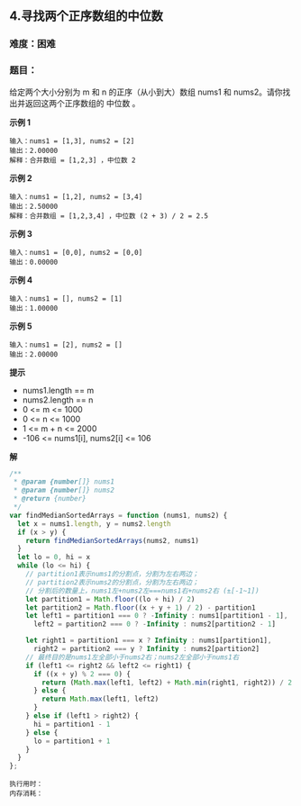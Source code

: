 ## 4.寻找两个正序数组的中位数
### 难度：困难  

### 题目：  
给定两个大小分别为 m 和 n 的正序（从小到大）数组 nums1 和 nums2。请你找出并返回这两个正序数组的 中位数 。


**示例 1**

```
输入：nums1 = [1,3], nums2 = [2]
输出：2.00000
解释：合并数组 = [1,2,3] ，中位数 2
```
**示例 2**

```
输入：nums1 = [1,2], nums2 = [3,4]
输出：2.50000
解释：合并数组 = [1,2,3,4] ，中位数 (2 + 3) / 2 = 2.5
```
**示例 3**

```
输入：nums1 = [0,0], nums2 = [0,0]
输出：0.00000
```
**示例 4**

```
输入：nums1 = [], nums2 = [1]
输出：1.00000
```
**示例 5**

```
输入：nums1 = [2], nums2 = []
输出：2.00000
```

**提示**
+ nums1.length == m
+ nums2.length == n
+ 0 <= m <= 1000
+ 0 <= n <= 1000
+ 1 <= m + n <= 2000
+ -106 <= nums1[i], nums2[i] <= 106

**解**
```js
/**
 * @param {number[]} nums1
 * @param {number[]} nums2
 * @return {number}
 */
var findMedianSortedArrays = function (nums1, nums2) {
  let x = nums1.length, y = nums2.length
  if (x > y) {
    return findMedianSortedArrays(nums2, nums1)
  }
  let lo = 0, hi = x
  while (lo <= hi) {
    // partition1表示nums1的分割点，分割为左右两边；
    // partition2表示nums2的分割点，分割为左右两边；
    // 分割后的数量上，nums1左+nums2左===nums1右+nums2右 (±[-1~1])
    let partition1 = Math.floor((lo + hi) / 2)
    let partition2 = Math.floor((x + y + 1) / 2) - partition1
    let left1 = partition1 === 0 ? -Infinity : nums1[partition1 - 1],
      left2 = partition2 === 0 ? -Infinity : nums2[partition2 - 1]

    let right1 = partition1 === x ? Infinity : nums1[partition1],
      right2 = partition2 === y ? Infinity : nums2[partition2]
    // 最终目的是nums1左全部小于nums2右；nums2左全部小于nums1右
    if (left1 <= right2 && left2 <= right1) {
      if ((x + y) % 2 === 0) {
        return (Math.max(left1, left2) + Math.min(right1, right2)) / 2
      } else {
        return Math.max(left1, left2)
      }
    } else if (left1 > right2) {
      hi = partition1 - 1
    } else {
      lo = partition1 + 1
    }
  }
};

```
```
执行用时：
内存消耗：
```